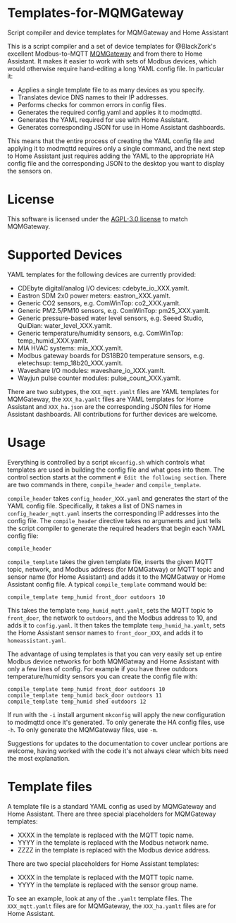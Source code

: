 # Templates-for-MQMGateway
Script compiler and device templates for MQMGateway and Home Assistant

This is a script compiler and a set of device templates for @BlackZork's
excellent Modbus-to-MQTT [MQMGateway](https://github.com/BlackZork/mqmgateway/)
and from there to Home Assistant.  It makes it easier to work with sets of
Modbus devices, which would otherwise require hand-editing a long YAML config
file.  In particular it:

* Applies a single template file to as many devices as you specify.
* Translates device DNS names to their IP addresses.
* Performs checks for common errors in config files.
* Generates the required config.yaml and applies it to modmqttd.
* Generates the YAML required for use with Home Assistant.
* Generates corresponding JSON for use in Home Assistant dashboards.

This means that the entire process of creating the YAML config file and
applying it to modmqttd requires only a single command, and the next step to
Home Assistant just requires adding the YAML to the appropriate HA config file
and the corresponding JSON to the desktop you want to display the sensors on.

# License

This software is licensed under the
[AGPL-3.0 license](https://www.gnu.org/licenses/agpl-3.0.html) to match
MQMGateway.

# Supported Devices

YAML templates for the following devices are currently provided:

- CDEbyte digital/analog I/O devices: cdebyte_io_XXX.yamlt. 
- Eastron SDM 2x0 power meters: eastron_XXX.yamlt.
- Generic CO2 sensors, e.g. ComWinTop: co2_XXX.yamlt.
- Generic PM2.5/PM10 sensors, e.g. ComWinTop: pm25_XXX.yamlt.
- Generic pressure-based water level sensors, e.g. Seeed Studio, QuiDian: water_level_XXX.yamlt.
- Generic temperature/humidity sensors, e.g. ComWinTop: temp_humid_XXX.yamlt.
- MIA HVAC systems: mia_XXX.yamlt.
- Modbus gateway boards for DS18B20 temperature sensors, e.g. eletechsup: temp_18b20_XXX.yamlt.
- Waveshare I/O modules: waveshare_io_XXX.yamlt.
- Wayjun pulse counter modules: pulse_count_XXX.yamlt.

There are two subtypes, the `XXX_mqtt.yamlt` files are YAML templates for
MQMGateway, the `XXX_ha.yamlt` files are YAML templates for Home Assistant and
`XXX_ha.json` are the corresponding JSON files for Home Assistant dashboards.
All contributions for further devices are welcome.

# Usage

Everything is controlled by a script `mkconfig.sh` which controls what
templates are used in building the config file and what goes into them.  The
control section starts at the comment `# Edit the following section`.  There
are two commands in there, `compile_header` and `compile_template`.

`compile_header` takes `config_header_XXX.yaml` and generates the start of the
YAML config file.  Specifically, it takes a list of DNS names in
`config_header_mqtt.yaml` inserts the corresponding IP addresses into the
config file.  The `compile_header` directive takes no arguments and just tells
the script compiler to generate the required headers that begin each YAML
config file:

```
compile_header 
```

`compile_template` takes the given template file, inserts the given MQTT
topic, network, and Modbus address (for MQMGatway) or MQTT topic and sensor
name (for Home Assistant) and adds it to the MQMGatway or Home Assistant
config file.  A typical `compile_template` command would be:

```
compile_template temp_humid front_door outdoors 10
```

This takes the template `temp_humid_mqtt.yamlt`, sets the MQTT topic to
`front_door`, the network to `outdoors`, and the Modbus address to 10, and
adds it to `config.yaml`.  It then takes the template `temp_humid_ha.yamlt`,
sets the Home Assistant sensor names to `front_door_XXX`, and adds it to
`homeassistant.yaml`.

The advantage of using templates is that you can very easily set up entire
Modbus device networks for both MQMGatway and Home Assistant with only a few
lines of config.  For example if you have three outdoors temperature/humidity
sensors you can create the config file with:

```
compile_template temp_humid front_door outdoors 10
compile_template temp_humid back_door outdoors 11
compile_template temp_humid shed outdoors 12
```

If run with the `-i` install argument `mkconfig` will apply the new
configuration to modmqttd once it's generated.  To only generate the HA config
files, use `-h`.  To only generate the MQMGateway files, use `-m`.

Suggestions for updates to the documentation to cover unclear portions are
welcome, having worked with the code it's not always clear which bits need the
most explanation.

# Template files

A template file is a standard YAML config as used by MQMGateway and Home
Assistant.  There are three special placeholders for MQMGateway templates:

- XXXX in the template is replaced with the MQTT topic name.
- YYYY in the template is replaced with the Modbus network name.
- ZZZZ in the template is replaced with the Modbus device address.

There are two special placeholders for Home Assistant templates:

- XXXX in the template is replaced with the MQTT topic name.
- YYYY in the template is replaced with the sensor group name.

To see an example, look at any of the `.yamlt` template files.  The
`XXX_mqtt.yamlt` files are for MQMGateway, the `XXX_ha.yamlt` files are for
Home Assistant.
